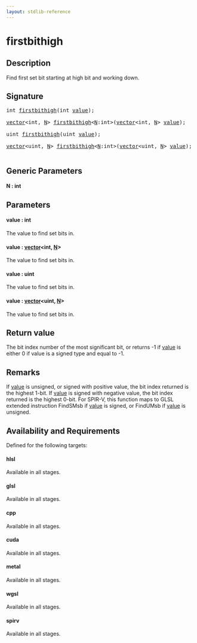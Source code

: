```yaml
---
layout: stdlib-reference
---
```


# firstbithigh

## Description

Find first set bit starting at high bit and working down.



## Signature 

<pre>
<span class="code_keyword">int</span> <a href="firstbithigh">firstbithigh</a>(<span class="code_keyword">int</span> <a href="firstbithigh#decl-value" class="code_param">value</a>);

<a href="../types/vector/index" class="code_type">vector</a>&lt;<span class="code_keyword">int</span>, <a href="firstbithigh#decl-N" class="code_var">N</a>&gt; <a href="firstbithigh">firstbithigh</a>&lt;<a href="firstbithigh#decl-N" class="code_var">N</a>:<span class="code_keyword">int</span>&gt;(<a href="../types/vector/index" class="code_type">vector</a>&lt;<span class="code_keyword">int</span>, <a href="firstbithigh#decl-N" class="code_var">N</a>&gt; <a href="firstbithigh#decl-value" class="code_param">value</a>);

<span class="code_keyword">uint</span> <a href="firstbithigh">firstbithigh</a>(<span class="code_keyword">uint</span> <a href="firstbithigh#decl-value" class="code_param">value</a>);

<a href="../types/vector/index" class="code_type">vector</a>&lt;<span class="code_keyword">uint</span>, <a href="firstbithigh#decl-N" class="code_var">N</a>&gt; <a href="firstbithigh">firstbithigh</a>&lt;<a href="firstbithigh#decl-N" class="code_var">N</a>:<span class="code_keyword">int</span>&gt;(<a href="../types/vector/index" class="code_type">vector</a>&lt;<span class="code_keyword">uint</span>, <a href="firstbithigh#decl-N" class="code_var">N</a>&gt; <a href="firstbithigh#decl-value" class="code_param">value</a>);

</pre>

## Generic Parameters

####  <a id="decl-N"></a>N  : int

## Parameters

####  <a id="decl-value"></a>value  : int
The value to find set bits in.

####  <a id="decl-value"></a>value  : [vector](../types/vector/index)\<int, [N](../types/vector/index#decl-N)\>
The value to find set bits in.

####  <a id="decl-value"></a>value  : uint
The value to find set bits in.

####  <a id="decl-value"></a>value  : [vector](../types/vector/index)\<uint, [N](../types/vector/index#decl-N)\>
The value to find set bits in.


## Return value
The bit index number of the most significant bit,
or returns -1 if <span class='code'><a href="firstbithigh#decl-value" class="code_param">value</a></span> is either 0 if value is
a signed type and equal to -1.

## Remarks
If <span class='code'><a href="firstbithigh#decl-value" class="code_param">value</a></span> is unsigned, or signed with positive value, the bit index returned is the highest 1-bit.
If <span class='code'><a href="firstbithigh#decl-value" class="code_param">value</a></span> is signed with negative value, the bit index returned is the highest 0-bit.
For SPIR-V, this function maps to GLSL extended instruction <span class='code'>FindSMsb</span> if <span class='code'><a href="firstbithigh#decl-value" class="code_param">value</a></span> is signed,
or <span class='code'>FindUMsb</span> if <span class='code'><a href="firstbithigh#decl-value" class="code_param">value</a></span> is unsigned.


## Availability and Requirements

Defined for the following targets:

#### hlsl
Available in all stages.

#### glsl
Available in all stages.

#### cpp
Available in all stages.

#### cuda
Available in all stages.

#### metal
Available in all stages.

#### wgsl
Available in all stages.

#### spirv
Available in all stages.



